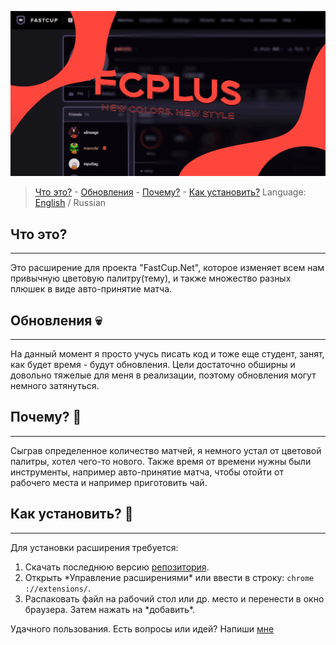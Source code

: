 ![FCPLUS](https://raw.githubusercontent.com/delirxgod/FCPlus/master/images/preview.png)

> [Что это?](https://github.com/delirxgod/FCPlus#what-is) -
> [Обновления](https://github.com/delirxgod/FCPlus#what-is) -
> [Почему?](https://github.com/delirxgod/FCPlus#what-is) -
> [Как установить?](https://github.com/delirxgod/FCPlus#what-is)
>  Language: [English](https://raw.githubusercontent.com/delirxgod/FCPlus/master/README.md) / Russian


## Что это?
----------------------------------------
Это расширение для проекта "FastCup.Net", которое изменяет всем нам привычную цветовую палитру(тему), и также множество разных плюшек в виде авто-принятие матча.

## Обновления :skull:
----------------------------------------
На данный момент я просто учусь писать код и тоже еще студент, занят, как будет время - будут обновления. Цели достаточно обширны и довольно тяжелые для меня в реализации, поэтому обновления могут немного затянуться.

## Почему? :woozy_face:
----------------------------------------
Сыграв определенное количество матчей, я немного устал от цветовой палитры, хотел чего-то нового. Также время от времени нужны были инструменты, например авто-принятие матча, чтобы отойти от рабочего места и например приготовить чай.

## Как установить? :hear_no_evil:
----------------------------------------
Для установки расширения требуется:
1. Скачать последнюю версию [репозитория](https://github.com/delirxgod/FCPlus/releases).
2. Открыть \*Управление расширениями\* или ввести в строку: `chrome ://extensions/`.
3. Распаковать файл на рабочий стол или др. место и перенести в окно браузера. Затем нажать на \*добавить\*.

Удачного пользования. Есть вопросы или идей? Напиши [мне](https://vk.com/d3lir)